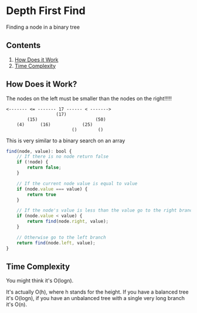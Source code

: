 # Depth First Find

Finding a node in a binary tree

## Contents

1. [How Does it Work](#how-does-it-work)
2. [Time Complexity](#time-complexity)

## How Does it Work?

The nodes on the left must be smaller than the nodes on the right!!!!!

```
<------- <= ------- 17 ------ < ------->
                   (17)
        (15)                      (50)
    (4)      (16)            (25)
                         ()        ()
```

This is very similar to a binary search on an array

```TypeScript
find(node, value): bool {
    // If there is no node return false
    if (!node) {
        return false;
    }

    // If the current node value is equal to value
    if (node.value === value) {
        return true
    }

    // If the node's value is less than the value go to the right branch
    if (node.value < value) {
        return find(node.right, value);
    }

    // Otherwise go to the left branch
    return find(node.left, value);
}
```

## Time Complexity

You might think it's O(logn).

It's actually O(h), where h stands for the height. If you have a balanced tree it's O(logn), if you have an unbalanced tree with a single very long branch it's O(n).
